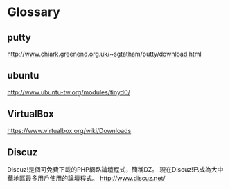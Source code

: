 # Glossary

## putty

http://www.chiark.greenend.org.uk/~sgtatham/putty/download.html

## ubuntu

http://www.ubuntu-tw.org/modules/tinyd0/

## VirtualBox

https://www.virtualbox.org/wiki/Downloads

## Discuz
Discuz!是個可免費下載的PHP網路論壇程式，簡稱DZ。
現在Discuz!已成為大中華地區最多用戶使用的論壇程式。
http://www.discuz.net/